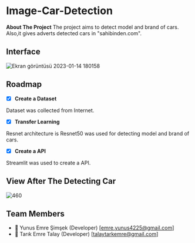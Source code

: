 # Image-Car-Detection
**About The Project**
The project aims to detect model and brand of cars. Also,it gives adverts detected cars in "sahibinden.com".
  
  
## Interface

![Ekran görüntüsü 2023-01-14 180158](https://user-images.githubusercontent.com/73656954/212478595-986ce1ed-7997-4bf7-95c5-29ba5ed70722.png)


## Roadmap
 - [x] **Create a Dataset**
 
  Dataset was collected from Internet.	
 - [x] **Transfer Learning** 
 
  Resnet architecture is Resnet50 was used for detecting model and brand of cars. 
 - [x] **Create a API**
 
  Streamlit was used to create a API.	
  
  ## View After The Detecting Car
  ![460](https://user-images.githubusercontent.com/73656954/212478543-4c777f99-7cf4-4a11-b7c4-d21326f21276.png)
  
  
## Team Members
- 🖤 Yunus Emre Şimşek (Developer) [emre.yunus4225@gmail.com]
- 🖤 Tarık Emre Talay (Developer) [talaytarkemre@gmail.com]
